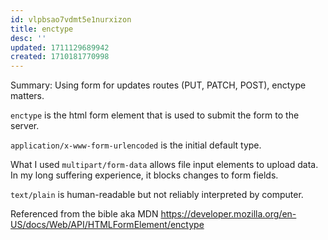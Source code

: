 ```yaml
---
id: vlpbsao7vdmt5e1nurxizon
title: enctype
desc: ''
updated: 1711129689942
created: 1710181770998
---
```

Summary: Using form for updates routes (PUT, PATCH, POST), enctype matters.

`enctype` is the html form element that is used to submit the form to the server.

`application/x-www-form-urlencoded` is the initial default type.

What I used `multipart/form-data` allows file input elements to upload data. In my long suffering experience, it blocks changes to form fields.

`text/plain` is human-readable but not reliably interpreted by computer.

Referenced from the bible aka MDN https://developer.mozilla.org/en-US/docs/Web/API/HTMLFormElement/enctype